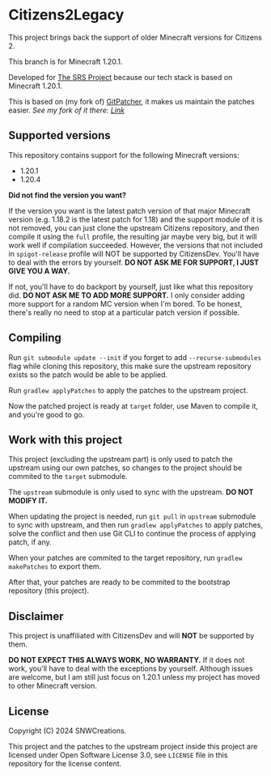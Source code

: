 # Citizens2Legacy

This project brings back the support of
 older Minecraft versions for Citizens 2.

This branch is for Minecraft 1.20.1.

Developed for [The SRS Project](https://github.com/TheSRSProject)
 because our tech stack is based on Minecraft 1.20.1.

This is based on (my fork of)
 [GitPatcher](https://github.com/zml2008/gitpatcher),
 it makes us maintain the patches easier.
_See my fork of it there: [Link](https://github.com/SNWCreations/gitpatcher)_

## Supported versions

This repository contains support for the following Minecraft versions:
* 1.20.1
* 1.20.4

**Did not find the version you want?**

If the version you want is the latest patch version of that
 major Minecraft version (e.g. 1.18.2 is the latest patch for 1.18)
 and the support module of it is not removed,
 you can just clone the upstream Citizens repository, and then
 compile it using the `full` profile, the resulting jar maybe very
 big, but it will work well if compilation succeeded. However,
 the versions that not included in `spigot-release` profile will NOT
 be supported by CitizensDev. You'll have to deal with the errors
 by yourself. **DO NOT ASK ME FOR SUPPORT, I JUST GIVE YOU A WAY.**

If not, you'll have to do backport by yourself, just like what this
 repository did. **DO NOT ASK ME TO ADD MORE SUPPORT.**
I only consider adding more support for a random MC version when I'm bored.
 To be honest, there's really no need to stop at a particular patch version
 if possible.

## Compiling

Run `git submodule update --init` if you forget to
 add `--recurse-submodules` flag while cloning this repository,
 this make sure the upstream repository exists so
 the patch would be able to be applied.

Run `gradlew applyPatches` to apply the patches
 to the upstream project.

Now the patched project is ready at `target` folder,
 use Maven to compile it, and you're good to go.

## Work with this project

This project (excluding the upstream part) is only
 used to patch the upstream using our own patches,
 so changes to the project should be commited to
 the `target` submodule.

The `upstream` submodule is only used to sync with
 the upstream. **DO NOT MODIFY IT.**

When updating the project is needed,
run `git pull` in `upstream` submodule to sync
 with upstream, and then run `gradlew applyPatches`
 to apply patches, solve the conflict and then use Git CLI to
 continue the process of applying patch, if any.

When your patches are commited to the target repository,
run `gradlew makePatches` to export them.

After that, your patches are ready to be commited to
 the bootstrap repository (this project).

## Disclaimer

This project is unaffiliated with
CitizensDev and will **NOT** be supported by them.

**DO NOT EXPECT THIS ALWAYS WORK, NO WARRANTY.**
If it does not work, you'll have to deal with the
 exceptions by yourself. Although issues are welcome,
 but I am still just focus on 1.20.1 unless my project
 has moved to other Minecraft version.

## License

Copyright (C) 2024 SNWCreations.

This project and the patches to the upstream project
 inside this project are licensed under Open Software License 3.0,
see `LICENSE` file in this repository 
 for the license content.
